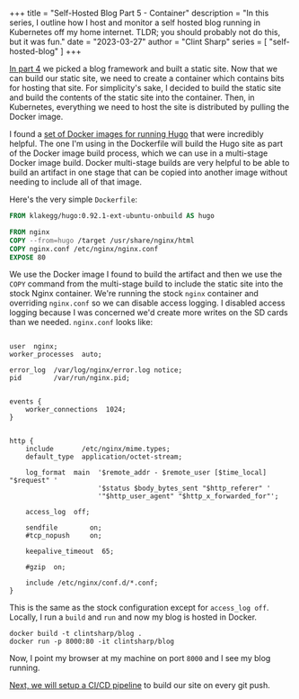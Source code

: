 +++
title = "Self-Hosted Blog Part 5 - Container"
description = "In this series, I outline how I host and monitor a self hosted blog running in Kubernetes off my home internet. TLDR; you should probably not do this, but it was fun."
date = "2023-03-27"
author = "Clint Sharp"
series = [ "self-hosted-blog" ]
+++

[In part 4](../3) we picked a blog framework and built a static site. Now that we can build our static site, we need to create a container which contains bits for hosting that site. For simplicity's sake, I decided to build the static site and build the contents of the static site into the container. Then, in Kubernetes, everything we need to host the site is distributed by pulling the Docker image.

I found a [set of Docker images for running Hugo](https://hub.docker.com/r/klakegg/hugo/) that were incredibly helpful. The one I'm using in the Dockerfile will build the Hugo site as part of the Docker image build process, which we can use in a multi-stage Docker image build. Docker multi-stage builds are very helpful to be able to build an artifact in one stage that can be copied into another image without needing to include all of that image. 

Here's the very simple `Dockerfile`:

```Dockerfile
FROM klakegg/hugo:0.92.1-ext-ubuntu-onbuild AS hugo

FROM nginx
COPY --from=hugo /target /usr/share/nginx/html
COPY nginx.conf /etc/nginx/nginx.conf
EXPOSE 80
```

We use the Docker image I found to build the artifact and then we use the `COPY` command from the multi-stage build to include the static site into the stock Nginx container. We're running the stock `nginx` container and overriding `nginx.conf` so we can disable access logging. I disabled access logging because I was concerned we'd create more writes on the SD cards than we needed. `nginx.conf` looks like:

```

user  nginx;
worker_processes  auto;

error_log  /var/log/nginx/error.log notice;
pid        /var/run/nginx.pid;


events {
    worker_connections  1024;
}


http {
    include       /etc/nginx/mime.types;
    default_type  application/octet-stream;

    log_format  main  '$remote_addr - $remote_user [$time_local] "$request" '
                      '$status $body_bytes_sent "$http_referer" '
                      '"$http_user_agent" "$http_x_forwarded_for"';

    access_log  off;

    sendfile        on;
    #tcp_nopush     on;

    keepalive_timeout  65;

    #gzip  on;

    include /etc/nginx/conf.d/*.conf;
}
```

This is the same as the stock configuration except for `access_log off`. Locally, I run a `build` and `run` and now my blog is hosted in Docker.

```shell
docker build -t clintsharp/blog .
docker run -p 8000:80 -it clintsharp/blog
```

Now, I point my browser at my machine on port `8000` and I see my blog running. 

[Next, we will setup a CI/CD pipeline](../5) to build our site on every git push.
